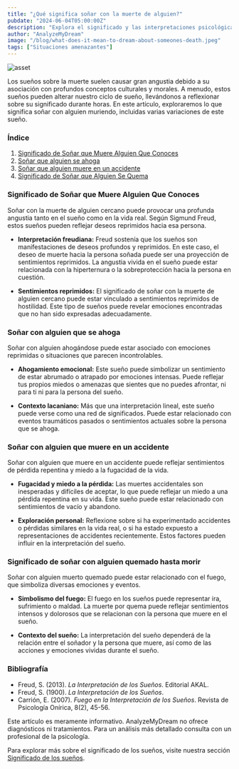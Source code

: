 ```yaml
---
title: "¿Qué significa soñar con la muerte de alguien?"
pubdate: "2024-06-04T05:00:00Z"
description: "Explora el significado y las interpretaciones psicológicas de los sueños en los que alguien muere, analizando diferentes variantes como ahogamiento, accidentes y quemaduras."
author: "AnalyzeMyDream"
image: "/blog/what-does-it-mean-to-dream-about-someones-death.jpeg"
tags: ["Situaciones amenazantes"]
---
```


![asset](/blog/what-does-it-mean-to-dream-about-someones-death.jpeg)

Los sueños sobre la muerte suelen causar gran angustia debido a su asociación con profundos conceptos culturales y morales. A menudo, estos sueños pueden alterar nuestro ciclo de sueño, llevándonos a reflexionar sobre su significado durante horas. En este artículo, exploraremos lo que significa soñar con alguien muriendo, incluidas varias variaciones de este sueño.

### Índice

1. [Significado de Soñar que Muere Alguien Que Conoces](#significado-de-soñar-que-muere-alguien-que-conoces)
2. [Soñar que alguien se ahoga](#soñar-que-alguien-se-ahoga)
3. [Soñar que alguien muere en un accidente](#soñar-que-alguien-muere-en-un-accidente)
4. [Significado de Soñar que Alguien Se Quema](#significado-de-soñar-que-alguien-se-quema)

### Significado de Soñar que Muere Alguien Que Conoces

Soñar con la muerte de alguien cercano puede provocar una profunda angustia tanto en el sueño como en la vida real. Según Sigmund Freud, estos sueños pueden reflejar deseos reprimidos hacia esa persona.

- **Interpretación freudiana:** Freud sostenía que los sueños son manifestaciones de deseos profundos y reprimidos. En este caso, el deseo de muerte hacia la persona soñada puede ser una proyección de sentimientos reprimidos. La angustia vivida en el sueño puede estar relacionada con la hiperternura o la sobreprotección hacia la persona en cuestión.

- **Sentimientos reprimidos:** El significado de soñar con la muerte de alguien cercano puede estar vinculado a sentimientos reprimidos de hostilidad. Este tipo de sueños puede revelar emociones encontradas que no han sido expresadas adecuadamente.

### Soñar con alguien que se ahoga

Soñar con alguien ahogándose puede estar asociado con emociones reprimidas o situaciones que parecen incontrolables.

- **Ahogamiento emocional:** Este sueño puede simbolizar un sentimiento de estar abrumado o atrapado por emociones intensas. Puede reflejar tus propios miedos o amenazas que sientes que no puedes afrontar, ni para ti ni para la persona del sueño.

- **Contexto lacaniano:** Más que una interpretación lineal, este sueño puede verse como una red de significados. Puede estar relacionado con eventos traumáticos pasados o sentimientos actuales sobre la persona que se ahoga.

### Soñar con alguien que muere en un accidente

Soñar con alguien que muere en un accidente puede reflejar sentimientos de pérdida repentina y miedo a la fugacidad de la vida.

- **Fugacidad y miedo a la pérdida:** Las muertes accidentales son inesperadas y difíciles de aceptar, lo que puede reflejar un miedo a una pérdida repentina en su vida. Este sueño puede estar relacionado con sentimientos de vacío y abandono.

- **Exploración personal:** Reflexione sobre si ha experimentado accidentes o pérdidas similares en la vida real, o si ha estado expuesto a representaciones de accidentes recientemente. Estos factores pueden influir en la interpretación del sueño.

### Significado de soñar con alguien quemado hasta morir

Soñar con alguien muerto quemado puede estar relacionado con el fuego, que simboliza diversas emociones y eventos.

- **Simbolismo del fuego:** El fuego en los sueños puede representar ira, sufrimiento o maldad. La muerte por quema puede reflejar sentimientos intensos y dolorosos que se relacionan con la persona que muere en el sueño.

- **Contexto del sueño:** La interpretación del sueño dependerá de la relación entre el soñador y la persona que muere, así como de las acciones y emociones vividas durante el sueño.

### Bibliografía

- Freud, S. (2013). *La Interpretación de los Sueños*. Editorial AKAL.
- Freud, S. (1900). *La Interpretación de los Sueños*.
- Carrión, E. (2007). *Fuego en la Interpretación de los Sueños*. Revista de Psicología Onírica, 8(2), 45-56.

Este artículo es meramente informativo. AnalyzeMyDream no ofrece diagnósticos ni tratamientos. Para un análisis más detallado consulta con un profesional de la psicología.

Para explorar más sobre el significado de los sueños, visite nuestra sección [Significado de los sueños](#).
